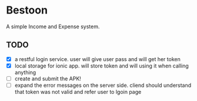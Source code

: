 # Bestoon

A simple Income and Expense system.

## TODO
- [x] a restful login service. user will give user pass and will get her token
- [x] local storage for ionic app. will store token and will using it when calling anything
- [ ] create and submit the APK!
- [ ] expand the error messages on the server side. cliend should understand that token was not valid and refer user to lgoin page
